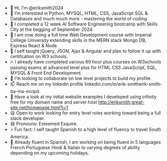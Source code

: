 - 👋 Hi, I’m @eriksmith2024
- 👀 I’m interested in Python, MYSQL, HTML, CSS, JavaScript SQL & Databases and much much  more - mastering the world of coding
- 📜 I completed a 12 week AI Software Engineering bootcamp with Skills City at the begging of September 2024.
- 🚀 I am now doing a full time Web Development course with Imperial College University extending skills in the MERN stack Mongo DB, Express React & Node 
- 🌱 I self taught jQuery, JSON, Ajax & Angular and plan to follow it up with certifcation on W3 schools.
- 🔥 I already have completed various 60 hour plus courses on W3schools passing exams at advanced level plus for HTML CSS JavaScript, SQL, MYSQL & Front End Development. 
- 💞️ I’m looking to collaborate on low level projects to build my profile.
- 📫 Reach me on my linkedin profile linkedin.com/in/erik-smitherik-smith-ba-ma-mcipd.
- 🔎 Have a look at my initial website examples I developed using infinity free for my domain name and server host http://eriksmith.great-site.net/homepage.html?i=1
- 😃 Open to work looking for entry level roles working toward being a full stack developer. 
- 😄 Pronouns: Esteemed Esquire.
- ⚡ Fun fact: I self taught Spanish to a high level of fluency to travel South America.
- 🎯 Already fluent in Spanish, I am working on being fluent in 5 languages French Portuguese Hindi & Italian to varying degrees of ability depending on my upcoming holidays.  
